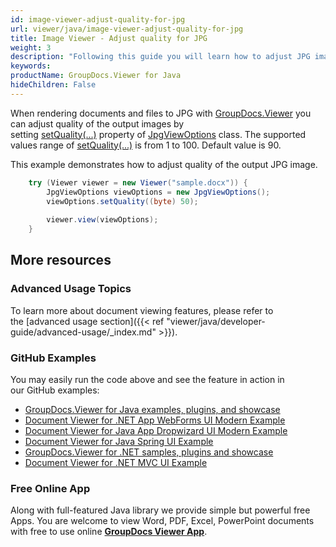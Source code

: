 ```yaml
---
id: image-viewer-adjust-quality-for-jpg
url: viewer/java/image-viewer-adjust-quality-for-jpg
title: Image Viewer - Adjust quality for JPG
weight: 3
description: "Following this guide you will learn how to adjust JPG images quality when viewing documents with Image Viewer by GroupDocs."
keywords: 
productName: GroupDocs.Viewer for Java
hideChildren: False
---
```

When rendering documents and files to JPG with [GroupDocs.Viewer](https://products.groupdocs.com/viewer) you can adjust quality of the output images by setting [setQuality(...)](https://apireference.groupdocs.com/viewer/java/com.groupdocs.viewer.options/JpgViewOptions#setQuality(byte)) property of [JpgViewOptions](https://apireference.groupdocs.com/viewer/java/com.groupdocs.viewer.options/JpgViewOptions) class. The supported values range of [setQuality(...)](https://apireference.groupdocs.com/viewer/java/com.groupdocs.viewer.options/JpgViewOptions#setQuality(byte)) is from 1 to 100. Default value is 90.

This example demonstrates how to adjust quality of the output JPG image.

```java
    try (Viewer viewer = new Viewer("sample.docx")) {
        JpgViewOptions viewOptions = new JpgViewOptions();
        viewOptions.setQuality((byte) 50);
    
        viewer.view(viewOptions);
    }
```

## More resources
### Advanced Usage Topics
To learn more about document viewing features, please refer to the [advanced usage section]({{< ref "viewer/java/developer-guide/advanced-usage/_index.md" >}}).

### GitHub Examples
You may easily run the code above and see the feature in action in our GitHub examples:
*   [GroupDocs.Viewer for Java examples, plugins, and showcase](https://github.com/groupdocs-viewer/GroupDocs.Viewer-for-Java)
*   [Document Viewer for .NET App WebForms UI Modern Example](https://github.com/groupdocs-viewer/GroupDocs.Viewer-for-.NET-WebForms)    
*   [Document Viewer for Java App Dropwizard UI Modern Example](https://github.com/groupdocs-viewer/GroupDocs.Viewer-for-Java-Dropwizard)    
*   [Document Viewer for Java Spring UI Example](https://github.com/groupdocs-viewer/GroupDocs.Viewer-for-Java-Spring)
*   [GroupDocs.Viewer for .NET samples, plugins and showcase](https://github.com/groupdocs-viewer/GroupDocs.Viewer-for-.NET)
*   [Document Viewer for .NET MVC UI Example](https://github.com/groupdocs-viewer/GroupDocs.Viewer-for-Java-MVC)     

### Free Online App
Along with full-featured Java library we provide simple but powerful free Apps.
You are welcome to view Word, PDF, Excel, PowerPoint documents with free to use online **[GroupDocs Viewer App](https://products.groupdocs.app/viewer)**.